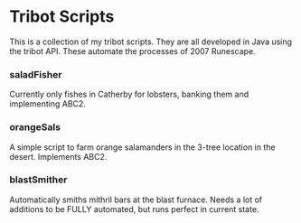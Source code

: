 # Tribot Scripts

This is a collection of my tribot scripts. They are all developed in Java using the tribot API. These automate the processes of 2007 Runescape.

### saladFisher
Currently only fishes in Catherby for lobsters, banking them and implementing ABC2.

### orangeSals
A simple script to farm orange salamanders in the 3-tree location in the desert. Implements ABC2.

### blastSmither
Automatically smiths mithril bars at the blast furnace. Needs a lot of additions to be FULLY automated, but runs perfect in current state. 
